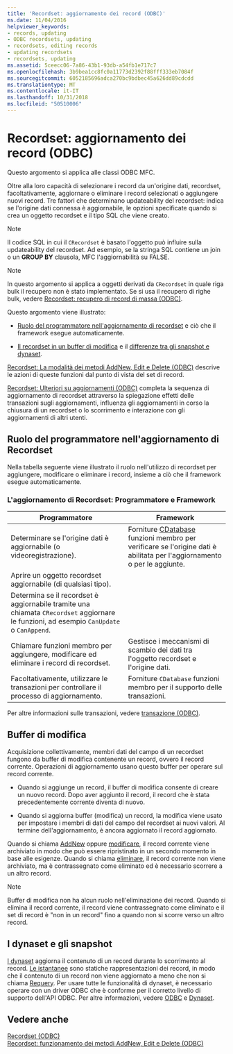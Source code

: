 ```yaml
---
title: 'Recordset: aggiornamento dei record (ODBC)'
ms.date: 11/04/2016
helpviewer_keywords:
- records, updating
- ODBC recordsets, updating
- recordsets, editing records
- updating recordsets
- recordsets, updating
ms.assetid: 5ceecc06-7a86-43b1-93db-a54fb1e717c7
ms.openlocfilehash: 3b9bea1cc8fc0a11773d2392f88fff333eb7084f
ms.sourcegitcommit: 6052185696adca270bc9bdbec45a626dd89cdcdd
ms.translationtype: MT
ms.contentlocale: it-IT
ms.lasthandoff: 10/31/2018
ms.locfileid: "50510006"
---
```

# <a name="recordset-how-recordsets-update-records-odbc"></a>Recordset: aggiornamento dei record (ODBC)

Questo argomento si applica alle classi ODBC MFC.

Oltre alla loro capacità di selezionare i record da un'origine dati, recordset, facoltativamente, aggiornare o eliminare i record selezionati o aggiungere nuovi record. Tre fattori che determinano updateability del recordset: indica se l'origine dati connessa è aggiornabile, le opzioni specificate quando si crea un oggetto recordset e il tipo SQL che viene creato.

> [!NOTE]
>  Il codice SQL in cui il `CRecordset` è basato l'oggetto può influire sulla updateability del recordset. Ad esempio, se la stringa SQL contiene un join o un **GROUP BY** clausola, MFC l'aggiornabilità su FALSE.

> [!NOTE]
>  In questo argomento si applica a oggetti derivati da `CRecordset` in quale riga bulk il recupero non è stato implementato. Se si usa il recupero di righe bulk, vedere [Recordset: recupero di record di massa (ODBC)](../../data/odbc/recordset-fetching-records-in-bulk-odbc.md).

Questo argomento viene illustrato:

- [Ruolo del programmatore nell'aggiornamento di recordset](#_core_your_role_in_recordset_updating) e ciò che il framework esegue automaticamente.

- [Il recordset in un buffer di modifica](#_core_the_edit_buffer) e il [differenze tra gli snapshot e dynaset](#_core_dynasets_and_snapshots).

[Recordset: La modalità dei metodi AddNew, Edit e Delete (ODBC)](../../data/odbc/recordset-how-addnew-edit-and-delete-work-odbc.md) descrive le azioni di queste funzioni dal punto di vista del set di record.

[Recordset: Ulteriori su aggiornamenti (ODBC)](../../data/odbc/recordset-more-about-updates-odbc.md) completa la sequenza di aggiornamento di recordset attraverso la spiegazione effetti delle transazioni sugli aggiornamenti, influenza gli aggiornamenti in corso la chiusura di un recordset o lo scorrimento e interazione con gli aggiornamenti di altri utenti.

##  <a name="_core_your_role_in_recordset_updating"></a> Ruolo del programmatore nell'aggiornamento di Recordset

Nella tabella seguente viene illustrato il ruolo nell'utilizzo di recordset per aggiungere, modificare o eliminare i record, insieme a ciò che il framework esegue automaticamente.

### <a name="recordset-updating-you-and-the-framework"></a>L'aggiornamento di Recordset: Programmatore e Framework

|Programmatore|Framework|
|---------|-------------------|
|Determinare se l'origine dati è aggiornabile (o videoregistrazione).|Forniture [CDatabase](../../mfc/reference/cdatabase-class.md) funzioni membro per verificare se l'origine dati è abilitata per l'aggiornamento o per le aggiunte.|
|Aprire un oggetto recordset aggiornabile (di qualsiasi tipo).||
|Determina se il recordset è aggiornabile tramite una chiamata `CRecordset` aggiornare le funzioni, ad esempio `CanUpdate` o `CanAppend`.||
|Chiamare funzioni membro per aggiungere, modificare ed eliminare i record di recordset.|Gestisce i meccanismi di scambio dei dati tra l'oggetto recordset e l'origine dati.|
|Facoltativamente, utilizzare le transazioni per controllare il processo di aggiornamento.|Forniture `CDatabase` funzioni membro per il supporto delle transazioni.|

Per altre informazioni sulle transazioni, vedere [transazione (ODBC)](../../data/odbc/transaction-odbc.md).

##  <a name="_core_the_edit_buffer"></a> Buffer di modifica

Acquisizione collettivamente, membri dati del campo di un recordset fungono da buffer di modifica contenente un record, ovvero il record corrente. Operazioni di aggiornamento usano questo buffer per operare sul record corrente.

- Quando si aggiunge un record, il buffer di modifica consente di creare un nuovo record. Dopo aver aggiunto il record, il record che è stata precedentemente corrente diventa di nuovo.

- Quando si aggiorna buffer (modifica) un record, la modifica viene usato per impostare i membri di dati del campo del recordset ai nuovi valori. Al termine dell'aggiornamento, è ancora aggiornato il record aggiornato.

Quando si chiama [AddNew](../../mfc/reference/crecordset-class.md#addnew) oppure [modificare](../../mfc/reference/crecordset-class.md#edit), il record corrente viene archiviato in modo che può essere ripristinato in un secondo momento in base alle esigenze. Quando si chiama [eliminare](../../mfc/reference/crecordset-class.md#delete), il record corrente non viene archiviato, ma è contrassegnato come eliminato ed è necessario scorrere a un altro record.

> [!NOTE]
>  Buffer di modifica non ha alcun ruolo nell'eliminazione dei record. Quando si elimina il record corrente, il record viene contrassegnato come eliminato e il set di record è "non in un record" fino a quando non si scorre verso un altro record.

##  <a name="_core_dynasets_and_snapshots"></a> I dynaset e gli snapshot

[I dynaset](../../data/odbc/dynaset.md) aggiorna il contenuto di un record durante lo scorrimento al record. [Le istantanee](../../data/odbc/snapshot.md) sono statiche rappresentazioni dei record, in modo che il contenuto di un record non viene aggiornato a meno che non si chiama [Requery](../../mfc/reference/crecordset-class.md#requery). Per usare tutte le funzionalità di dynaset, è necessario operare con un driver ODBC che è conforme per il corretto livello di supporto dell'API ODBC. Per altre informazioni, vedere [ODBC](../../data/odbc/odbc-basics.md) e [Dynaset](../../data/odbc/dynaset.md).

## <a name="see-also"></a>Vedere anche

[Recordset (ODBC)](../../data/odbc/recordset-odbc.md)<br/>
[Recordset: funzionamento dei metodi AddNew, Edit e Delete (ODBC)](../../data/odbc/recordset-how-addnew-edit-and-delete-work-odbc.md)